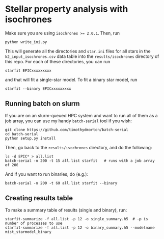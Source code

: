# Stellar property analysis with **isochrones**

Make sure you are using `isochrones >= 2.0.1`.  Then, run

    python write_ini.py

This will generate all the directories and `star.ini` files for all stars in the
`k2_input_isochrones.csv` data table into the `results/isochrones` directory of this repo.
For each of these directories, you can run

    starfit EPICxxxxxxxxx

and that will fit a single-star model.  To fit a binary star model, run

    starfit --binary EPICxxxxxxxxx


## Running batch on slurm

If you are on an slurm-queued HPC system and want to run all of them as a job array, you can use my
handy `batch-serial` tool if you wish:

    git clone https://github.com/timothydmorton/batch-serial
    cd batch-serial
    python setup.py install

Then, go back to the `results/isochrones` directory, and do the following:

    ls -d EPIC* > all.list
    batch-serial -n 200 -t 15 all.list starfit   # runs with a job array of 200

And if you want to run binaries, do (e.g.):

    batch-serial -n 200 -t 60 all.list starfit --binary


## Creating results table

To make a summary table of results (single and binary), run:

    starfit-summarize -f all.list -p 12 -o single_summary.h5  # -p is number of processes to use
    starfit-summarize -f all.list -p 12 -o binary_summary.h5 --modelname mist_starmodel_binary



